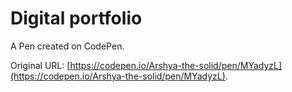# Digital portfolio 

A Pen created on CodePen.

Original URL: [https://codepen.io/Arshya-the-solid/pen/MYadyzL](https://codepen.io/Arshya-the-solid/pen/MYadyzL).

